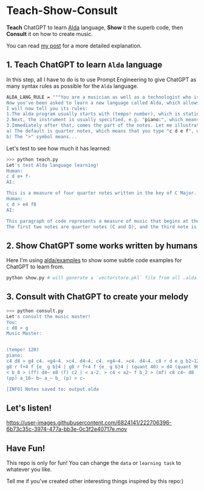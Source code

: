 # Teach-Show-Consult
**Teach** ChatGPT to learn [Alda](https://github.com/alda-lang/alda) language, **Show** it the superb code, then **Consult** it on how to create music.

You can read [my post](https://mazzzystar.github.io/2023/03/03/teach-show-consult-gpt/) for a more detailed explanation.

## 1. Teach ChatGPT to learn `Alda` language
In this step, all I have to do is to use Prompt Engineering to give ChatGPT as many syntax rules as possible for the `Alda` language.
```bash
ALDA_LANG_RULE = """You are a musician as well as a technologist who is well versed in programming. 
Now you've been asked to learn a new language called Alda, which allows you to create music as if you were programming. 
I will now tell you its rules:
1.The alda program usually starts with (tempo! number), which is stating the tempo of the music as this number.
2.Next, the instrument is usually specified, e.g. "piano:", which means that the music will be played on a piano. Other instruments supported are: acoustic-guitar, cello, flute, violin, etc.
3.Immediately after that, comes the part of the notes. Let me illustrate the main features of this program.
a) The default is quarter notes, which means that you type "c d e f", which represents a measure that has four quarter notes: C, D, E and F.
b) The ">" symbol means...
```

Let's test to see how much it has learned:
```bash
>>> python teach.py
Let's test Alda language learning!
Human:
c d e+ f-
AI:

This is a measure of four quarter notes written in the key of C Major. The notes are C, D, E-sharp, and F-flat.
Human:
c d > e4 f8
AI:

This paragraph of code represents a measure of music that begins at the C major scale and moves up one octave to E. 
The first two notes are quarter notes (C and D), and the third note is an eighth note (E). The last note is a quarter note (F).
```

## 2. Show ChatGPT some works written by humans
Here I'm using [alda/examples](https://github.com/alda-lang/alda/tree/master/examples) to show some subtle code examples for ChatGPT to learn from.
```bash
python show.py # will generate a `vectorstore.pkl` file from all .alda files.
```

## 3. Consult with ChatGPT to create your melody

```bash
>>> python consult.py
Let's consult the music master!
You:
c d8 > g
Music Master:


(tempo! 120)
piano:
c4 d8 > g4 c4. <g4~4. >c4. d4~4. c4. <g4~4. >c4. d4~4. c8 r d e g b2~12 > d12 g | d8 r < b4~8~ > d8 < {b > d g}4 | 
g8 r f+4 f {e_ g b}4 | g8 r f+4 f {e_ g b}4 | (quant 40) > d4 (quant 90) e-4~8 e8 d- c | < b_ > d4~ f8 < b_4 > c | 
< b_8 > (ff) d4~ e8 (f) c2 | < a-2. > c4 < a2~ f b_2 > (mf) c8 c4~ d8 | < a-2 r8 > c4~ d8 | < a-2 r8 f4~ (p) g8 | 
(pp) a_16~ b~ a_~ b_ (p) > c~

[INFO] Notes saved to: output.alda
```

## Let's listen!

https://user-images.githubusercontent.com/6824141/222706396-6b73c35c-3974-477a-bb3e-0c3f2e40717e.mov



## Have Fun!
This repo is only for fun!
You can change the `data` or `learning task` to whatever you like. 

Tell me if you've created other interesting things inspired by this repo:)

